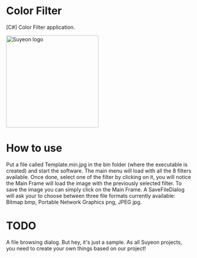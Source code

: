 # Color Filter
[C#] Color Filter application.

<div>
<img src="https://cloud.suyeon.org/github/COLOR.svg" alt="Suyeon logo" height="250" width="250">
<div>

# How to use
Put a file called Template.min.jpg in the bin folder (where the executable is created) and start the software. The main menu will load with all the 8 filters available.
Once done, select one of the filter by clicking on it, you will notice the Main Frame will load the image with the previously selected filter. To save the image you can simply click on the Main Frame.
A SaveFileDialog will ask your to choose between three file formats currently available: Bitmap bmp, Portable Network Graphics png, JPEG jpg.

# TODO
A file browsing dialog. But hey, it's just a sample. As all Suyeon projects, you need to create your own things based on our project!